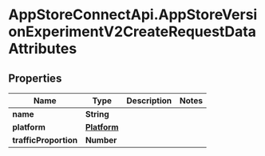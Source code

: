 # AppStoreConnectApi.AppStoreVersionExperimentV2CreateRequestDataAttributes

## Properties

Name | Type | Description | Notes
------------ | ------------- | ------------- | -------------
**name** | **String** |  | 
**platform** | [**Platform**](Platform.md) |  | 
**trafficProportion** | **Number** |  | 


